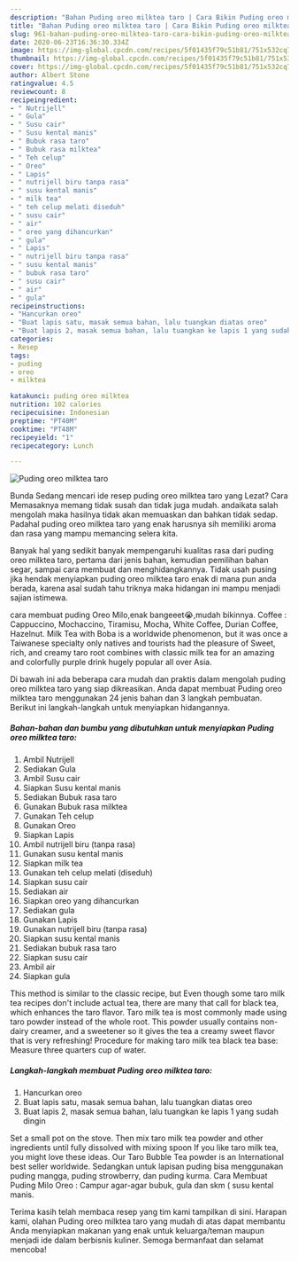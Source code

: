 ```yaml
---
description: "Bahan Puding oreo milktea taro | Cara Bikin Puding oreo milktea taro Yang Bisa Manjain Lidah"
title: "Bahan Puding oreo milktea taro | Cara Bikin Puding oreo milktea taro Yang Bisa Manjain Lidah"
slug: 961-bahan-puding-oreo-milktea-taro-cara-bikin-puding-oreo-milktea-taro-yang-bisa-manjain-lidah
date: 2020-06-23T16:36:30.334Z
image: https://img-global.cpcdn.com/recipes/5f01435f79c51b81/751x532cq70/puding-oreo-milktea-taro-foto-resep-utama.jpg
thumbnail: https://img-global.cpcdn.com/recipes/5f01435f79c51b81/751x532cq70/puding-oreo-milktea-taro-foto-resep-utama.jpg
cover: https://img-global.cpcdn.com/recipes/5f01435f79c51b81/751x532cq70/puding-oreo-milktea-taro-foto-resep-utama.jpg
author: Albert Stone
ratingvalue: 4.5
reviewcount: 8
recipeingredient:
- " Nutrijell"
- " Gula"
- " Susu cair"
- " Susu kental manis"
- " Bubuk rasa taro"
- " Bubuk rasa milktea"
- " Teh celup"
- " Oreo"
- " Lapis"
- " nutrijell biru tanpa rasa"
- " susu kental manis"
- " milk tea"
- " teh celup melati diseduh"
- " susu cair"
- " air"
- " oreo yang dihancurkan"
- " gula"
- " Lapis"
- " nutrijell biru tanpa rasa"
- " susu kental manis"
- " bubuk rasa taro"
- " susu cair"
- " air"
- " gula"
recipeinstructions:
- "Hancurkan oreo"
- "Buat lapis satu, masak semua bahan, lalu tuangkan diatas oreo"
- "Buat lapis 2, masak semua bahan, lalu tuangkan ke lapis 1 yang sudah dingin"
categories:
- Resep
tags:
- puding
- oreo
- milktea

katakunci: puding oreo milktea 
nutrition: 102 calories
recipecuisine: Indonesian
preptime: "PT40M"
cooktime: "PT48M"
recipeyield: "1"
recipecategory: Lunch

---
```



![Puding oreo milktea taro](https://img-global.cpcdn.com/recipes/5f01435f79c51b81/751x532cq70/puding-oreo-milktea-taro-foto-resep-utama.jpg)

Bunda Sedang mencari ide resep puding oreo milktea taro yang Lezat? Cara Memasaknya memang tidak susah dan tidak juga mudah. andaikata salah mengolah maka hasilnya tidak akan memuaskan dan bahkan tidak sedap. Padahal puding oreo milktea taro yang enak harusnya sih memiliki aroma dan rasa yang mampu memancing selera kita.

Banyak hal yang sedikit banyak mempengaruhi kualitas rasa dari puding oreo milktea taro, pertama dari jenis bahan, kemudian pemilihan bahan segar, sampai cara membuat dan menghidangkannya. Tidak usah pusing jika hendak menyiapkan puding oreo milktea taro enak di mana pun anda berada, karena asal sudah tahu triknya maka hidangan ini mampu menjadi sajian istimewa.

cara membuat puding Oreo Milo,enak bangeeet😭,mudah bikinnya. Coffee : Cappuccino, Mochaccino, Tiramisu, Mocha, White Coffee, Durian Coffee, Hazelnut. Milk Tea with Boba is a worldwide phenomenon, but it was once a Taiwanese specialty only natives and tourists had the pleasure of Sweet, rich, and creamy taro root combines with classic milk tea for an amazing and colorfully purple drink hugely popular all over Asia.


Di bawah ini ada beberapa cara mudah dan praktis dalam mengolah puding oreo milktea taro yang siap dikreasikan. Anda dapat membuat Puding oreo milktea taro menggunakan 24 jenis bahan dan 3 langkah pembuatan. Berikut ini langkah-langkah untuk menyiapkan hidangannya.

<!--inarticleads1-->

##### Bahan-bahan dan bumbu yang dibutuhkan untuk menyiapkan Puding oreo milktea taro:

1. Ambil  Nutrijell
1. Sediakan  Gula
1. Ambil  Susu cair
1. Siapkan  Susu kental manis
1. Sediakan  Bubuk rasa taro
1. Gunakan  Bubuk rasa milktea
1. Gunakan  Teh celup
1. Gunakan  Oreo
1. Siapkan  Lapis
1. Ambil  nutrijell biru (tanpa rasa)
1. Gunakan  susu kental manis
1. Siapkan  milk tea
1. Gunakan  teh celup melati (diseduh)
1. Siapkan  susu cair
1. Sediakan  air
1. Siapkan  oreo yang dihancurkan
1. Sediakan  gula
1. Gunakan  Lapis
1. Gunakan  nutrijell biru (tanpa rasa)
1. Siapkan  susu kental manis
1. Sediakan  bubuk rasa taro
1. Siapkan  susu cair
1. Ambil  air
1. Siapkan  gula


This method is similar to the classic recipe, but Even though some taro milk tea recipes don&#39;t include actual tea, there are many that call for black tea, which enhances the taro flavor. Taro milk tea is most commonly made using taro powder instead of the whole root. This powder usually contains non-dairy creamer, and a sweetener so it gives the tea a creamy sweet flavor that is very refreshing! Procedure for making taro milk tea black tea base: Measure three quarters cup of water. 

<!--inarticleads2-->

##### Langkah-langkah membuat Puding oreo milktea taro:

1. Hancurkan oreo
1. Buat lapis satu, masak semua bahan, lalu tuangkan diatas oreo
1. Buat lapis 2, masak semua bahan, lalu tuangkan ke lapis 1 yang sudah dingin


Set a small pot on the stove. Then mix taro milk tea powder and other ingredients until fully dissolved with mixing spoon If you like taro milk tea, you might love these ideas. Our Taro Bubble Tea powder is an International best seller worldwide. Sedangkan untuk lapisan puding bisa menggunakan puding mangga, puding strowberry, dan puding kurma. Cara Membuat Puding Milo Oreo : Campur agar-agar bubuk, gula dan skm ( susu kental manis. 

Terima kasih telah membaca resep yang tim kami tampilkan di sini. Harapan kami, olahan Puding oreo milktea taro yang mudah di atas dapat membantu Anda menyiapkan makanan yang enak untuk keluarga/teman maupun menjadi ide dalam berbisnis kuliner. Semoga bermanfaat dan selamat mencoba!

